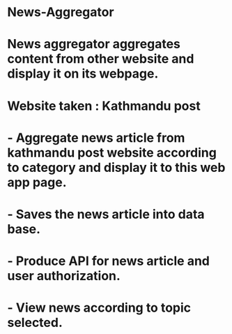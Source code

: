 # News-Aggregator
# News aggregator aggregates content from other website and display it on its webpage.
# Website taken : Kathmandu post
# - Aggregate news article from kathmandu post website according to category and display it to this web app page.
# - Saves the news article into data base.
# - Produce API for news article and user authorization.
# - View news according to topic selected.
